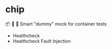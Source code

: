 # chip
:package: :whale: :rocket: Smart "dummy" mock for container tests

* Healthcheck 
* Healthcheck Fault Injection

